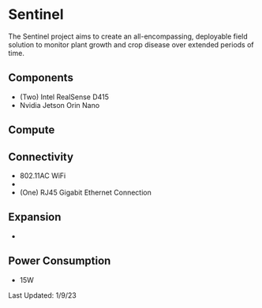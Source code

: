 # Sentinel

The Sentinel project aims to create an all-encompassing, deployable field solution to monitor plant growth and crop disease over extended periods of time.

## Components
* (Two) Intel RealSense D415
* Nvidia Jetson Orin Nano

## Compute


## Connectivity
* 802.11AC WiFi
* 
* (One) RJ45 Gigabit Ethernet Connection

## Expansion
* 

## Power Consumption
* 15W





Last Updated: 1/9/23
